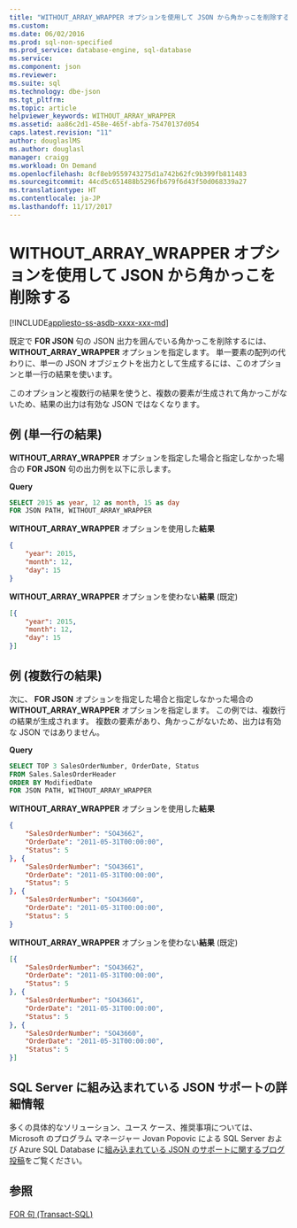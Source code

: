 ```yaml
---
title: "WITHOUT_ARRAY_WRAPPER オプションを使用して JSON から角かっこを削除する | Microsoft Docs"
ms.custom: 
ms.date: 06/02/2016
ms.prod: sql-non-specified
ms.prod_service: database-engine, sql-database
ms.service: 
ms.component: json
ms.reviewer: 
ms.suite: sql
ms.technology: dbe-json
ms.tgt_pltfrm: 
ms.topic: article
helpviewer_keywords: WITHOUT_ARRAY_WRAPPER
ms.assetid: aa86c2d1-458e-465f-abfa-75470137d054
caps.latest.revision: "11"
author: douglaslMS
ms.author: douglasl
manager: craigg
ms.workload: On Demand
ms.openlocfilehash: 8cf8eb9559743275d1a742b62fc9b399fb811483
ms.sourcegitcommit: 44cd5c651488b5296fb679f6d43f50d068339a27
ms.translationtype: HT
ms.contentlocale: ja-JP
ms.lasthandoff: 11/17/2017
---
```

# <a name="remove-square-brackets-from-json---withoutarraywrapper-option"></a>WITHOUT_ARRAY_WRAPPER オプションを使用して JSON から角かっこを削除する
[!INCLUDE[appliesto-ss-asdb-xxxx-xxx-md](../../includes/appliesto-ss-asdb-xxxx-xxx-md.md)]

既定で **FOR JSON** 句の JSON 出力を囲んでいる角かっこを削除するには、 **WITHOUT_ARRAY_WRAPPER** オプションを指定します。 単一要素の配列の代わりに、単一の JSON オブジェクトを出力として生成するには、このオプションと単一行の結果を使います。

このオプションと複数行の結果を使うと、複数の要素が生成されて角かっこがないため、結果の出力は有効な JSON ではなくなります。  
  
## <a name="example-single-row-result"></a>例 (単一行の結果)  
**WITHOUT_ARRAY_WRAPPER** オプションを指定した場合と指定しなかった場合の **FOR JSON** 句の出力例を以下に示します。  
  
 **Query**  
  
```sql  
SELECT 2015 as year, 12 as month, 15 as day  
FOR JSON PATH, WITHOUT_ARRAY_WRAPPER 
```  

 **WITHOUT_ARRAY_WRAPPER** オプションを使用した**結果**  
  
```json  
{
    "year": 2015,
    "month": 12,
    "day": 15
} 
```  
  
 **WITHOUT_ARRAY_WRAPPER** オプションを使わない**結果** (既定)  
  
```json  
[{
    "year": 2015,
    "month": 12,
    "day": 15
}]
```  

## <a name="example-multiple-row-result"></a>例 (複数行の結果)
次に、 **FOR JSON** オプションを指定した場合と指定しなかった場合の **WITHOUT_ARRAY_WRAPPER** オプションを指定します。 この例では、複数行の結果が生成されます。 複数の要素があり、角かっこがないため、出力は有効な JSON ではありません。
  
 **Query**  
  
```sql  
SELECT TOP 3 SalesOrderNumber, OrderDate, Status  
FROM Sales.SalesOrderHeader  
ORDER BY ModifiedDate  
FOR JSON PATH, WITHOUT_ARRAY_WRAPPER 
```  
  
 **WITHOUT_ARRAY_WRAPPER** オプションを使用した**結果**  
  
```json  
{
    "SalesOrderNumber": "SO43662",
    "OrderDate": "2011-05-31T00:00:00",
    "Status": 5
}, {
    "SalesOrderNumber": "SO43661",
    "OrderDate": "2011-05-31T00:00:00",
    "Status": 5
}, {
    "SalesOrderNumber": "SO43660",
    "OrderDate": "2011-05-31T00:00:00",
    "Status": 5
} 
```  
  
 **WITHOUT_ARRAY_WRAPPER** オプションを使わない**結果** (既定)  
  
```json  
[{
    "SalesOrderNumber": "SO43662",
    "OrderDate": "2011-05-31T00:00:00",
    "Status": 5
}, {
    "SalesOrderNumber": "SO43661",
    "OrderDate": "2011-05-31T00:00:00",
    "Status": 5
}, {
    "SalesOrderNumber": "SO43660",
    "OrderDate": "2011-05-31T00:00:00",
    "Status": 5
}]
```  

## <a name="learn-more-about-the-built-in-json-support-in-sql-server"></a>SQL Server に組み込まれている JSON サポートの詳細情報  
多くの具体的なソリューション、ユース ケース、推奨事項については、Microsoft のプログラム マネージャー Jovan Popovic による SQL Server および Azure SQL Database に[組み込まれている JSON のサポートに関するブログ投稿](http://blogs.msdn.com/b/sqlserverstorageengine/archive/tags/json/)をご覧ください。
  
## <a name="see-also"></a>参照  
 [FOR 句 &#40;Transact-SQL&#41;](../../t-sql/queries/select-for-clause-transact-sql.md)  
  
  
